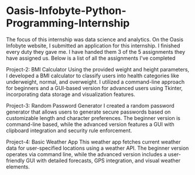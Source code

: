# Oasis-Infobyte-Python-Programming-Internship

The focus of this internship was data science and analytics. On the Oasis Infobyte website, I submitted an application for this internship. I finished every duty they gave me. I have handed them 3 of the 5 assignments they have assigned us. Below is a list of all the assignments I've completed

Project-2: BMI Calculator
Using the provided weight and height parameters, I developed a BMI calculator to classify users into health categories like underweight, normal, and overweight. I utilized a command-line approach for beginners and a GUI-based version for advanced users using Tkinter, incorporating data storage and visualization features.

Project-3: Random Password Generator
I created a random password generator that allows users to generate secure passwords based on customizable length and character preferences. The beginner version is command-line based, while the advanced version features a GUI with clipboard integration and security rule enforcement.

Project-4: Basic Weather App
This weather app fetches current weather data for user-specified locations using a weather API. The beginner version operates via command line, while the advanced version includes a user-friendly GUI with detailed forecasts, GPS integration, and visual weather elements.

